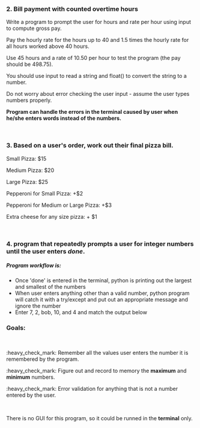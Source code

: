 <h3>2. Bill payment with counted overtime hours</h3>
<p>Write a program to prompt the user for hours and rate per hour using input to compute gross pay.
<p>Pay the hourly rate for the hours up to 40 and 1.5 times the hourly rate for all hours worked above 40 hours.
<p>Use 45 hours and a rate of 10.50 per hour to test the program (the pay should be 498.75).
<p>You should use input to read a string and float() to convert the string to a number.
<p>Do not worry about error checking the user input - assume the user types numbers properly.
<p><b>Program can handle the errors in the terminal caused by user when he/she enters words instead of the numbers.</b></p>
<br>
<h3>3. Based on a user's order, work out their final pizza bill.</h3>
<p>Small Pizza: $15</p>
<p>Medium Pizza: $20</p>
<p>Large Pizza: $25</p>
<p>Pepperoni for Small Pizza: +$2</p>
<p>Pepperoni for Medium or Large Pizza: +$3</p>
<p>Extra cheese for any size pizza: + $1</p>
<br>
<h3>4. <b>program</b> that repeatedly prompts a user for integer numbers until the user enters <i>done</i>.</h3>

<h5>Program workflow is:</h5>

<ul>
  <li>Once 'done' is entered in the terminal, python is printing out the largest and smallest of the numbers</li>
  <li>When user enters anything other than a valid number, python program will catch it with a try/except and put out an appropriate message and ignore the number</li>
  <li>Enter 7, 2, bob, 10, and 4 and match the output below</li>
</ul>

<h3>Goals:</h3> 
<br>
<p>:heavy_check_mark: Remember all the values user enters the number it is remembered by the program.</p>
<p>:heavy_check_mark: Figure out and record to memory the <b>maximum</b> and <b>minimum</b> numbers.</p>
<p>:heavy_check_mark: Error validation for anything that is not a number entered by the user.</p>
<br>
<p>There is no GUI for this program, so it could be runned in the <b>terminal</b> only.</p>
